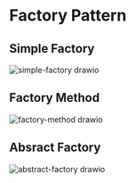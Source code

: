 # Factory Pattern

## Simple Factory
![simple-factory drawio](https://user-images.githubusercontent.com/22806253/192013325-b9bbefa2-3c60-4b22-842b-69194714bfd1.png)

## Factory Method
![factory-method drawio](https://user-images.githubusercontent.com/22806253/192011283-64a70739-b420-4860-bc4c-46fb579c85fc.png)

## Absract Factory
![abstract-factory drawio](https://user-images.githubusercontent.com/22806253/192011123-311becee-2fe8-4a02-b66d-756df581b5c4.png)

